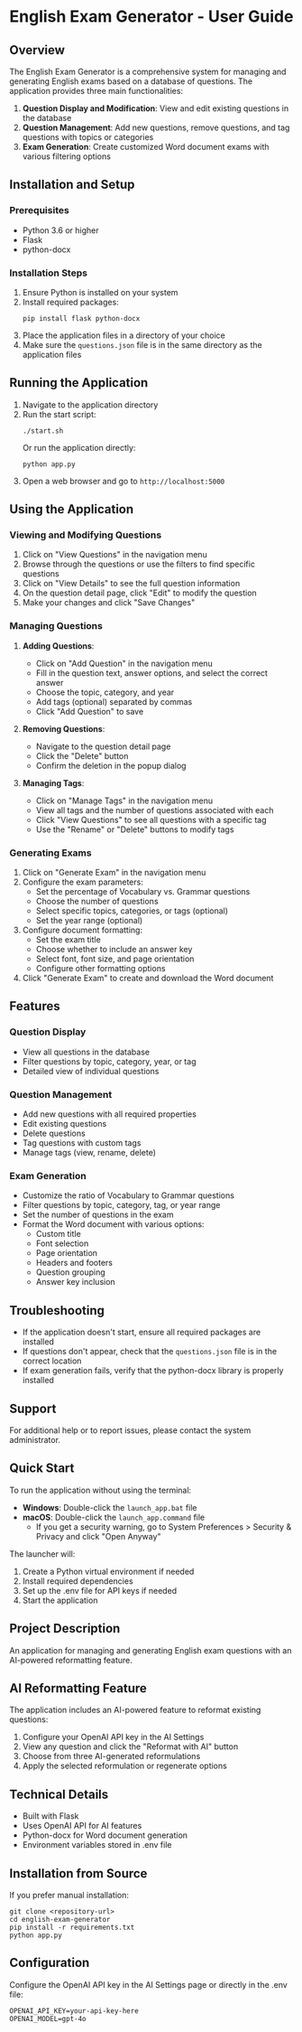 # English Exam Generator - User Guide

## Overview
The English Exam Generator is a comprehensive system for managing and generating English exams based on a database of questions. The application provides three main functionalities:

1. **Question Display and Modification**: View and edit existing questions in the database
2. **Question Management**: Add new questions, remove questions, and tag questions with topics or categories
3. **Exam Generation**: Create customized Word document exams with various filtering options

## Installation and Setup

### Prerequisites
- Python 3.6 or higher
- Flask
- python-docx

### Installation Steps
1. Ensure Python is installed on your system
2. Install required packages:
   ```
   pip install flask python-docx
   ```
3. Place the application files in a directory of your choice
4. Make sure the `questions.json` file is in the same directory as the application files

## Running the Application

1. Navigate to the application directory
2. Run the start script:
   ```
   ./start.sh
   ```
   Or run the application directly:
   ```
   python app.py
   ```
3. Open a web browser and go to `http://localhost:5000`

## Using the Application

### Viewing and Modifying Questions
1. Click on "View Questions" in the navigation menu
2. Browse through the questions or use the filters to find specific questions
3. Click on "View Details" to see the full question information
4. On the question detail page, click "Edit" to modify the question
5. Make your changes and click "Save Changes"

### Managing Questions
1. **Adding Questions**:
   - Click on "Add Question" in the navigation menu
   - Fill in the question text, answer options, and select the correct answer
   - Choose the topic, category, and year
   - Add tags (optional) separated by commas
   - Click "Add Question" to save

2. **Removing Questions**:
   - Navigate to the question detail page
   - Click the "Delete" button
   - Confirm the deletion in the popup dialog

3. **Managing Tags**:
   - Click on "Manage Tags" in the navigation menu
   - View all tags and the number of questions associated with each
   - Click "View Questions" to see all questions with a specific tag
   - Use the "Rename" or "Delete" buttons to modify tags

### Generating Exams
1. Click on "Generate Exam" in the navigation menu
2. Configure the exam parameters:
   - Set the percentage of Vocabulary vs. Grammar questions
   - Choose the number of questions
   - Select specific topics, categories, or tags (optional)
   - Set the year range (optional)
3. Configure document formatting:
   - Set the exam title
   - Choose whether to include an answer key
   - Select font, font size, and page orientation
   - Configure other formatting options
4. Click "Generate Exam" to create and download the Word document

## Features

### Question Display
- View all questions in the database
- Filter questions by topic, category, year, or tag
- Detailed view of individual questions

### Question Management
- Add new questions with all required properties
- Edit existing questions
- Delete questions
- Tag questions with custom tags
- Manage tags (view, rename, delete)

### Exam Generation
- Customize the ratio of Vocabulary to Grammar questions
- Filter questions by topic, category, tag, or year range
- Set the number of questions in the exam
- Format the Word document with various options:
  - Custom title
  - Font selection
  - Page orientation
  - Headers and footers
  - Question grouping
  - Answer key inclusion

## Troubleshooting

- If the application doesn't start, ensure all required packages are installed
- If questions don't appear, check that the `questions.json` file is in the correct location
- If exam generation fails, verify that the python-docx library is properly installed

## Support

For additional help or to report issues, please contact the system administrator.

## Quick Start

To run the application without using the terminal:

- **Windows**: Double-click the `launch_app.bat` file
- **macOS**: Double-click the `launch_app.command` file
  - If you get a security warning, go to System Preferences > Security & Privacy and click "Open Anyway"

The launcher will:
1. Create a Python virtual environment if needed
2. Install required dependencies
3. Set up the .env file for API keys if needed
4. Start the application

## Project Description

An application for managing and generating English exam questions with an AI-powered reformatting feature.

## AI Reformatting Feature

The application includes an AI-powered feature to reformat existing questions:

1. Configure your OpenAI API key in the AI Settings
2. View any question and click the "Reformat with AI" button
3. Choose from three AI-generated reformulations
4. Apply the selected reformulation or regenerate options

## Technical Details

- Built with Flask
- Uses OpenAI API for AI features
- Python-docx for Word document generation
- Environment variables stored in .env file

## Installation from Source

If you prefer manual installation:

```
git clone <repository-url>
cd english-exam-generator
pip install -r requirements.txt
python app.py
```

## Configuration

Configure the OpenAI API key in the AI Settings page or directly in the .env file:

```
OPENAI_API_KEY=your-api-key-here
OPENAI_MODEL=gpt-4o
```
